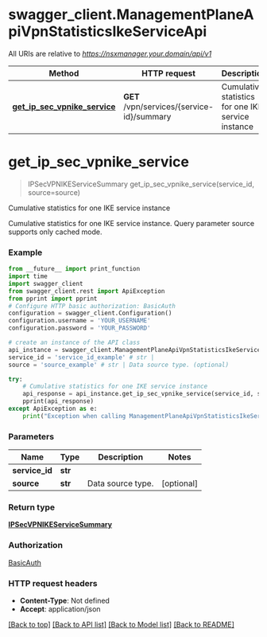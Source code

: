 # swagger_client.ManagementPlaneApiVpnStatisticsIkeServiceApi

All URIs are relative to *https://nsxmanager.your.domain/api/v1*

Method | HTTP request | Description
------------- | ------------- | -------------
[**get_ip_sec_vpnike_service**](ManagementPlaneApiVpnStatisticsIkeServiceApi.md#get_ip_sec_vpnike_service) | **GET** /vpn/services/{service-id}/summary | Cumulative statistics for one IKE service instance

# **get_ip_sec_vpnike_service**
> IPSecVPNIKEServiceSummary get_ip_sec_vpnike_service(service_id, source=source)

Cumulative statistics for one IKE service instance

Cumulative statistics for one IKE service instance. Query parameter source supports only cached mode.

### Example
```python
from __future__ import print_function
import time
import swagger_client
from swagger_client.rest import ApiException
from pprint import pprint
# Configure HTTP basic authorization: BasicAuth
configuration = swagger_client.Configuration()
configuration.username = 'YOUR_USERNAME'
configuration.password = 'YOUR_PASSWORD'

# create an instance of the API class
api_instance = swagger_client.ManagementPlaneApiVpnStatisticsIkeServiceApi(swagger_client.ApiClient(configuration))
service_id = 'service_id_example' # str | 
source = 'source_example' # str | Data source type. (optional)

try:
    # Cumulative statistics for one IKE service instance
    api_response = api_instance.get_ip_sec_vpnike_service(service_id, source=source)
    pprint(api_response)
except ApiException as e:
    print("Exception when calling ManagementPlaneApiVpnStatisticsIkeServiceApi->get_ip_sec_vpnike_service: %s\n" % e)
```

### Parameters

Name | Type | Description  | Notes
------------- | ------------- | ------------- | -------------
 **service_id** | **str**|  | 
 **source** | **str**| Data source type. | [optional] 

### Return type

[**IPSecVPNIKEServiceSummary**](IPSecVPNIKEServiceSummary.md)

### Authorization

[BasicAuth](../README.md#BasicAuth)

### HTTP request headers

 - **Content-Type**: Not defined
 - **Accept**: application/json

[[Back to top]](#) [[Back to API list]](../README.md#documentation-for-api-endpoints) [[Back to Model list]](../README.md#documentation-for-models) [[Back to README]](../README.md)

